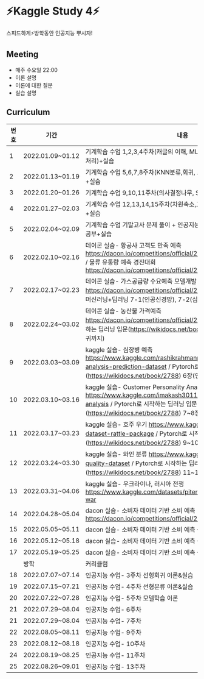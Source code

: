 # ⚡Kaggle Study 4⚡
스피드하게⚡방학동안 인공지능 뿌시자! 

## Meeting 
- 매주 수요일 22:00
- 이론 설명
- 이론에 대한 질문
- 실습 설명

## Curriculum
|번호|기간|내용|
|---|---|---|
|1|2022.01.09~01.12|기계학습 수업 1,2,3,4주차(캐글의 이해, ML 생애주기, 사이킷런, 데이터 전처리)+실습|
|2|2022.01.13~01.19|기계학습 수업 5,6,7,8주차(KNN분류,회귀, 로지스틱 회귀, 판별 분석) 공부+실습|
|3|2022.01.20~01.26|기계학습 수업 9,10,11주차(의사결정나무, SVM, 군집화, ) 공부+실습|
|4|2022.01.27~02.03|기계학습 수업 12,13,14,15주차(차원축소,교차검증,AutoML,앙상블) 공부+실습|
|5|2022.02.04~02.09|기계학습 수업 기말고사 문제 풀이 + 인공지능 수업 3,4주차(선형회귀,분류) 공부+실습|
|6|2022.02.10~02.16|데이콘 실습- 항공사 고객도 만족 예측 https://dacon.io/competitions/official/235871/overview/description / 물류 유통량 예측 경진대회  https://dacon.io/competitions/official/235867/overview/description 
|7|2022.02.17~02.23|데이콘 실습- 가스공급량 수요예측 모델개발  https://dacon.io/competitions/official/235830/data / 혼자 공부하는 머신러닝+딥러닝 7-1(인공신경망), 7-2(심층신경망) 이론+실습 
|8|2022.02.24~03.02|데이콘 실습- 농산물 가격예측 https://dacon.io/competitions/official/235801/data / Pytorch로 시작하는 딥러닝 입문(https://wikidocs.net/book/2788) 1~5(소프트맥스 회귀까지)
|9|2022.03.03~03.09|kaggle 실습- 심장병 예측 https://www.kaggle.com/rashikrahmanpritom/heart-attack-analysis-prediction-dataset / Pytorch로 시작하는 딥러닝 입문(https://wikidocs.net/book/2788) 6장(인공신경망)
|10|2022.03.10~03.16|kaggle 실습- Customer Personality Analysis https://www.kaggle.com/imakash3011/customer-personality-analysis /  Pytorch로 시작하는 딥러닝 입문(https://wikidocs.net/book/2788) 7~8장
|11|2022.03.17~03.23|kaggle 실습- 호주 우기 https://www.kaggle.com/jsphyg/weather-dataset-rattle-package / Pytorch로 시작하는 딥러닝 입문(https://wikidocs.net/book/2788) 9~10장
|12|2022.03.24~03.30|kaggle 실습- 와인 분류 https://www.kaggle.com/yasserh/wine-quality-dataset /  Pytorch로 시작하는 딥러닝 입문(https://wikidocs.net/book/2788) 11~14장
|13|2022.03.31~04.06|kaggle 실습- 우크라이나, 러시아 전쟁 https://www.kaggle.com/datasets/piterfm/2022-ukraine-russian-war
|14|2022.04.28~05.04|dacon 실습- 소비자 데이터 기반 소비 예측 https://dacon.io/competitions/official/235893/overview/description
|15|2022.05.05~05.11|dacon 실습- 소비자 데이터 기반 소비 예측 상위 랭커 코드 분석
|16|2022.05.12~05.18|dacon 실습- 소비자 데이터 기반 소비 예측 상위 랭커 코드 분석
|17|2022.05.19~05.25|dacon 실습- 소비자 데이터 기반 소비 예측 상위 랭커 코드 분석
|  |방학|커리큘럼
|18|2022.07.07~07.14|인공지능 수업- 3주차 선형회귀 이론&실습
|19|2022.07.15~07.21|인공지능 수업- 4주차 선형분류 이론&실습
|20|2022.07.22~07.28|인공지능 수업- 5주차 모델학습 이론
|21|2022.07.29~08.04|인공지능 수업- 6주차
|21|2022.07.29~08.04|인공지능 수업- 7주차
|22|2022.08.05~08.11|인공지능 수업- 9주차
|23|2022.08.12~08.18|인공지능 수업- 10주차
|24|2022.08.19~08.25|인공지능 수업- 11주차
|25|2022.08.26~09.01|인공지능 수업- 13주차
